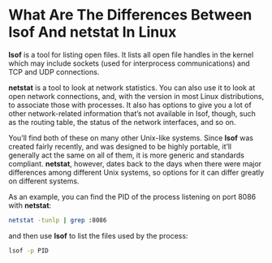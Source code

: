 # What Are The Differences Between lsof And netstat In Linux

**lsof** is a tool for listing open files. It lists all open file handles in the kernel which may include sockets (used for interprocess communications) and TCP and UDP connections.

**netstat** is a tool to look at network statistics. You can also use it to look at open network connections, and, with the version in most Linux distributions, to associate those with processes. It also has options to give you a lot of other network-related information that’s not available in lsof, though, such as the routing table, the status of the network interfaces, and so on.

You’ll find both of these on many other Unix-like systems. Since **lsof** was created fairly recently, and was designed to be highly portable, it’ll generally act the same on all of them, it is more generic and standards compliant. **netstat**, however, dates back to the days when there were major differences among different Unix systems, so options for it can differ greatly on different systems.

As an example, you can find the PID of the process listening on port 8086 with **netstat**:

```bash
netstat -tunlp | grep :8086
```

and then use **lsof** to list the files used by the process:

```bash
lsof -p PID
```
